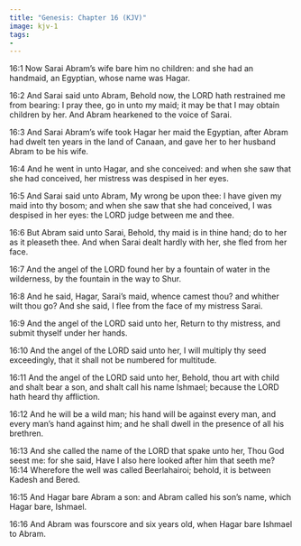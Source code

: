 ```yaml
---
title: "Genesis: Chapter 16 (KJV)"
image: kjv-1
tags:
-
---
```

16:1 Now Sarai Abram’s wife bare him no children: and she had an handmaid, an Egyptian, whose name was Hagar.

16:2 And Sarai said unto Abram, Behold now, the LORD hath restrained me from bearing: I pray thee, go in unto my maid; it may be that I may obtain children by her. And Abram hearkened to the voice of Sarai.

16:3 And Sarai Abram’s wife took Hagar her maid the Egyptian, after Abram had dwelt ten years in the land of Canaan, and gave her to her husband Abram to be his wife.

16:4 And he went in unto Hagar, and she conceived: and when she saw that she had conceived, her mistress was despised in her eyes.

16:5 And Sarai said unto Abram, My wrong be upon thee: I have given my maid into thy bosom; and when she saw that she had conceived, I was despised in her eyes: the LORD judge between me and thee.

16:6 But Abram said unto Sarai, Behold, thy maid is in thine hand; do to her as it pleaseth thee. And when Sarai dealt hardly with her, she fled from her face.

16:7 And the angel of the LORD found her by a fountain of water in the wilderness, by the fountain in the way to Shur.

16:8 And he said, Hagar, Sarai’s maid, whence camest thou? and whither wilt thou go? And she said, I flee from the face of my mistress Sarai.

16:9 And the angel of the LORD said unto her, Return to thy mistress, and submit thyself under her hands.

16:10 And the angel of the LORD said unto her, I will multiply thy seed exceedingly, that it shall not be numbered for multitude.

16:11 And the angel of the LORD said unto her, Behold, thou art with child and shalt bear a son, and shalt call his name Ishmael; because the LORD hath heard thy affliction.

16:12 And he will be a wild man; his hand will be against every man, and every man’s hand against him; and he shall dwell in the presence of all his brethren.

16:13 And she called the name of the LORD that spake unto her, Thou God seest me: for she said, Have I also here looked after him that seeth me? 16:14 Wherefore the well was called Beerlahairoi; behold, it is between Kadesh and Bered.

16:15 And Hagar bare Abram a son: and Abram called his son’s name, which Hagar bare, Ishmael.

16:16 And Abram was fourscore and six years old, when Hagar bare Ishmael to Abram.